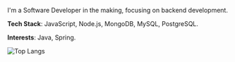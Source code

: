 I'm a Software Developer in the making, focusing on backend development. 

**Tech Stack**: JavaScript, Node.js, MongoDB, MySQL, PostgreSQL.

**Interests**: Java, Spring.

![Top Langs](https://github-readme-stats.vercel.app/api/top-langs/?username=daspeon&layout=compact&count_private=true&show_icons=true&theme=holi)

